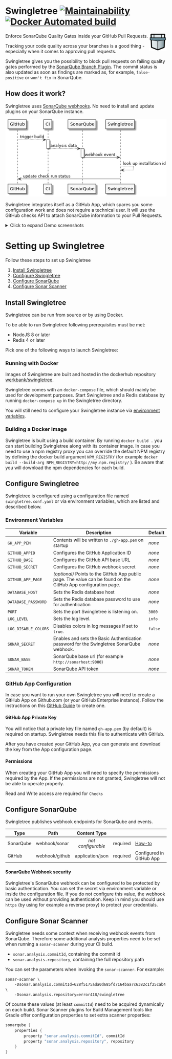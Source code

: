 # Swingletree [![Maintainability](https://api.codeclimate.com/v1/badges/e792e95e2c8e96e98b24/maintainability)][code-climate] [![Docker Automated build](https://img.shields.io/docker/automated/werkbank/swingletree.svg)][dockerhub-repo]

<img src="static/icon.svg" width="55" align="right">

Enforce SonarQube Quality Gates inside your GitHub Pull Requests.

Tracking your code quality across your branches is a good thing - especially when it comes to approving pull requests.

Swingletree gives you the possibility to block pull requests on failing quality gates performed by the [SonarQube Branch Plugin][sonar-branch-plugin]. The commit status is also updated as soon as findings are marked as, for example, `false-positive` or `won't fix` in SonarQube.

## How does it work?

Swingletree uses [SonarQube webhooks][sonar-webhook]. No need to install and update plugins on your SonarQube instance.

![Activity Diagram](./docs/assets/images/analysis-flow.png)

Swingletree integrates itself as a GitHub App, which spares you some configuration work and does not require a technical user. It will use the GitHub checks API to attach SonarQube information to your Pull Requests.

<details><summary>Click to expand Demo screenshots</summary>
<p>

> ![Commit Status](./docs/assets/images/pull-request-files.png)

> ![Commit Status](./docs/assets/images/swingletree-check-run.png)

</p>
</details>


# Setting up Swingletree

Follow these steps to set up Swingletree

1. [Install Swingletree](#install-swingletree)
2. [Configure Swingletree](#configure-swingletree)
3. [Configure SonarQube](#configure-sonarqube)
4. [Configure Sonar Scanner](#configure-sonar-scanner)


## Install Swingletree

Swingletree can be run from source or by using Docker.

To be able to run Swingletree following prerequisites must be met:

* NodeJS 8 or later
* Redis 4 or later

Pick one of the following ways to launch Swingletree:

### Running with Docker

Images of Swingletree are built and hosted in the dockerhub repository [werkbank/swingletree][dockerhub-repo]. 

Swingletree comes with an `docker-compose` file, which should mainly be used for development purposes.
Start Swingletree and a Redis database by running `docker-compose up` in the Swingletree directory.

You will still need to configure your Swingletree instance via [environment variables](#environment-variables).

### Building a Docker image

Swingletree is built using a build container. By running `docker build .` you can start building Swingletree along with its container image. In case you need to use a npm registry proxy you can override the default NPM registry by defining the docker build argument `NPM_REGISTRY` (for example `docker build --build-arg NPM_REGISTRY=http://my.npm.registry/` ). Be aware that you will download the npm dependencies for each build.


## Configure Swingletree

Swingletree is configured using a configuration file named `swingletree.conf.yaml` or via environment variables, which are listed and described below.

### Environment Variables

| Variable              | Description                                                   | Default |
| --------------------- | ------------------------------------------------------------- | ------- |
| `GH_APP_PEM`          | Contents will be written to `./gh-app.pem` on startup         | *none*  |
| `GITHUB_APPID`        | Configures the GitHub Application ID                          | *none*  |
| `GITHUB_BASE`         | Configures the GitHub API base URL                            | *none*  |
| `GITHUB_SECRET`       | Configures the GitHub webhook secret                          | *none*  |
| `GITHUB_APP_PAGE`     | *(optional)* Points to the GitHub App public page. The value can be found on the GitHub App configuration page. | *none* |
| `DATABASE_HOST`       | Sets the Redis database host                                  | *none*  |
| `DATABASE_PASSWORD`   | Sets the Redis database password to use for authentication    | *none*  |
| `PORT`                | Sets the port Swingletree is listening on.                    | `3000`  |
| `LOG_LEVEL`           | Sets the log level.                                           | `info`  |
| `LOG_DISABLE_COLORS`  | Disables colors in log messages if set to `true`.             | `false` |
| `SONAR_SECRET`        | Enables and sets the Basic Authentication password for the Swingletree SonarQube webhook. | *none* |
| `SONAR_BASE`          | SonarQube base url (for example `http://sonarhost:9000`)      | *none*  |
| `SONAR_TOKEN`         | SonarQube API token                                           | *none*  |

### GitHub App Configuration

In case you want to run your own Swingletree you will need to create a GitHub App on Github.com (or your GitHub Enterprise instance). Follow the instructions on this [GitHub Guide][create-gh-app] to create one.

#### GitHub App Private Key

You will notice that a private key file named `gh-app.pem` (by default) is required on startup. Swingletree needs this file to authenticate with GitHub.

After you have created your GitHub App, you can generate and download the key from the App configuration page.

#### Permissions

When creating your GitHub App you will need to specify the permissions required by the App. If the permissions are not granted, Swingletree will not be able to operate properly.

Read and Write access are required for `Checks`


## Configure SonarQube

Swingletree publishes webhook endpoints for SonarQube and events.

| Type      | Path            | Content Type       |            |                          |
| --------- | --------------- | :----------------: | :--------: | ------------------------ |
| SonarQube | webhook/sonar   | *not configurable* | required   | [How-to][sonar-webhook]  |
| GitHub    | webhook/github  | application/json   | required   | Configured in GitHub App |

#### SonarQube Webhook security

Swingletree's SonarQube webhook can be configured to be protected by basic authentication. You can set the secret via environment variable or inside the configuration file. If you do not configure this value, the webhook can be used without providing authentication. Keep in mind you should use `https` (by using for example a reverse proxy) to protect your credentials.

## Configure Sonar Scanner

Swingletree needs some context when receiving webhook events from SonarQube. Therefore some additional analysis properties need to be set when running a `sonar-scanner` during your CI build.

* `sonar.analysis.commitId`, containing the commit id
* `sonar.analysis.repository`, containing the full repository path

You can set the parameters when invoking the `sonar-scanner`. For example:

```
sonar-scanner \
    -Dsonar.analysis.commitId=628f5175ada0d685fd7164baa7c6382c1f25cab4 \
    -Dsonar.analysis.repository=error418/swingletree
```

Of course these values (at least `commitId`) need to be acquired dynamically on each build. Sonar Scanner plugins for Build Management tools like Gradle offer configuration properties to set extra scanner properties:

```groovy
sonarqube {
    properties {
        property "sonar.analysis.commitId", commitId
        property "sonar.analysis.repository", repository
    }
}
```

[code-climate]: https://codeclimate.com/github/error418/swingletree/maintainability
[dockerhub-repo]: https://hub.docker.com/r/werkbank/swingletree/tags/

[create-gh-app]: https://developer.github.com/apps/building-github-apps/creating-a-github-app/
[sonar-webhook]: https://docs.sonarqube.org/display/SONAR/Webhooks
[sonar-branch-plugin]: https://docs.sonarqube.org/display/PLUG/Branch+Plugin
[github-webhook]: https://developer.github.com/webhooks/creating/#setting-up-a-webhook
